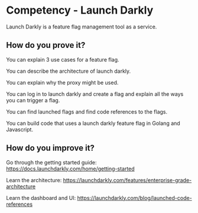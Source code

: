 # Competency - Launch Darkly

Launch Darkly is a feature flag management tool as a service.  

## How do you prove it?

You can explain 3 use cases for a feature flag.

You can describe the architecture of launch darkly.

You can explain why the proxy might be used.

You can log in to launch darkly and create a flag and explain all the ways you can trigger a flag.

You can find launched flags and find code references to the flags.

You can build code that uses a launch darkly feature flag in Golang and Javascript.

## How do you improve it?

Go through the getting started guide: https://docs.launchdarkly.com/home/getting-started

Learn the architecture: https://launchdarkly.com/features/enterprise-grade-architecture

Learn the dashboard and UI: https://launchdarkly.com/blog/launched-code-references

